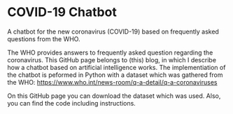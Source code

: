 # COVID-19 Chatbot

A chatbot for the new coronavirus (COVID-19) based on frequently asked questions from the WHO. 

The WHO provides answers to frequently asked question regarding the coronavirus. This GitHub page belongs to (this) blog, in which I describe how a chatbot based on artificial intelligence works. The implementiation of the chatbot is peformed in Python with a dataset which was gathered from the WHO: https://www.who.int/news-room/q-a-detail/q-a-coronaviruses

On this GitHub page you can download the dataset which was used. Also, you can find the code including instructions. 

